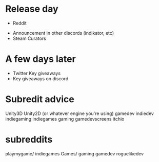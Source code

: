 # Release day

+ Reddit
* Announcement in other discords (indikator, etc)
* Steam Curators

# A few days later

* Twitter Key giveaways
* Key giveaways on discord

# Subredit advice

Unity3D
Unity2D
(or whatever engine you're using)
gamedev
indiedev
indiegaming
indiegames
gaming
gamedevscreens
itchio

# subreddits

playmygame/
indiegames
Games/
gaming
gamedev
roguelikedev
